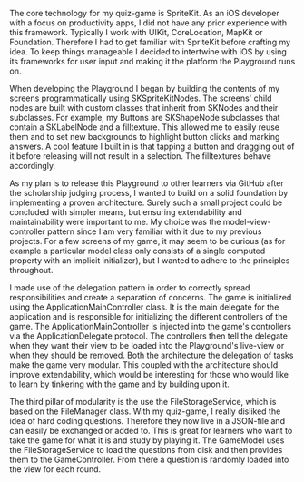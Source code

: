 The core technology for my quiz-game is SpriteKit. As an iOS developer with a focus on productivity apps, I did not have any prior experience with this framework. Typically I work with UIKit, CoreLocation, MapKit or Foundation. Therefore I had to get familiar with SpriteKit before crafting my idea. To keep things manageable I decided to intertwine with iOS by using its frameworks for user input and making it the platform the Playground runs on.

When developing the Playground I began by building the contents of my screens programmatically using SKSpriteKitNodes. The screens' child nodes are built with custom classes that inherit from SKNodes and their subclasses. For example, my Buttons are SKShapeNode subclasses that contain a SKLabelNode and a filltexture. This allowed me to easily reuse them and to set new backgrounds to highlight button clicks and marking answers. A cool feature I built in is that tapping a button and dragging out of it before releasing will not result in a selection. The filltextures behave accordingly.

As my plan is to release this Playground to other learners via GitHub after the scholarship judging process, I wanted to build on a solid foundation by implementing a proven architecture. Surely such a small project could be concluded with simpler means, but ensuring extendability and maintainability were important to me. My choice was the model-view-controller pattern since I am very familiar with it due to my previous projects. For a few screens of my game, it may seem to be curious (as for example a particular model class only consists of a single computed property with an implicit initializer), but I wanted to adhere to the principles throughout. 

I made use of the delegation pattern in order to correctly spread responsibilities and create a separation of concerns. The game is initialized using the ApplicationMainController class. It is the main delegate for the application and is responsible for initializing the different controllers of the game. The ApplicationMainController is injected into the game's controllers via the ApplicationDelegate protocol. The controllers then tell the delegate when they want their view to be loaded into the Playground's live-view or when they should be removed. Both the architecture the delegation of tasks make the game very modular. This coupled with the architecture should improve extendability, which would be interesting for those who would like to learn by tinkering with the game and by building upon it.

The third pillar of modularity is the use the FileStorageService, which is based on the FileManager class. With my quiz-game, I really disliked the idea of hard coding questions. Therefore they now live in a JSON-file and can easily be exchanged or added to. This is great for learners who want to take the game for what it is and study by playing it. The GameModel uses the FileStorageService to load the questions from disk and then provides them to the GameController. From there a question is randomly loaded into the view for each round.
